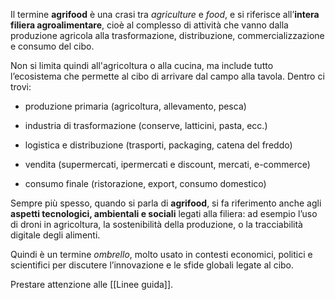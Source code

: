 Il termine **agrifood** è una crasi tra _agriculture_ e _food_, e si riferisce all’**intera filiera agroalimentare**, cioè al complesso di attività che vanno dalla produzione agricola alla trasformazione, distribuzione, commercializzazione e consumo del cibo.

Non si limita quindi all'agricoltura o alla cucina, ma include tutto l’ecosistema che permette al cibo di arrivare dal campo alla tavola. Dentro ci trovi:

- produzione primaria (agricoltura, allevamento, pesca)
    
- industria di trasformazione (conserve, latticini, pasta, ecc.)
    
- logistica e distribuzione (trasporti, packaging, catena del freddo)
    
- vendita (supermercati, ipermercati e discount, mercati, e-commerce)
    
- consumo finale (ristorazione, export, consumo domestico)
    

Sempre più spesso, quando si parla di **agrifood**, si fa riferimento anche agli **aspetti tecnologici, ambientali e sociali** legati alla filiera: ad esempio l’uso di droni in agricoltura, la sostenibilità della produzione, o la tracciabilità digitale degli alimenti.

Quindi è un termine _ombrello_, molto usato in contesti economici, politici e scientifici per discutere l’innovazione e le sfide globali legate al cibo.

Prestare attenzione alle [[Linee guida]].